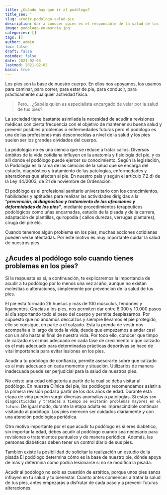 ```yaml
---
title: ¿Cuándo hay que ir al podólogo?
title_seo: ''
slug: acudir-podologo-salud-pie
description: dar a conocer quien es el responsable de la salud de tus  pies asó como que importancia tiene el podólogo y que puede hacer por tus pies cuando existen molestias o alteraciones.
image: podologo-en-murcia.jpg
categories: []
tags: []
author: admin
toc: false
draft: false
noindex: false
date: 2021-02-03
lastmod: 2021-02-03
basic: true
---
```

Los pies son la base de nuestro cuerpo. En ellos nos apoyamos, los usamos para caminar, para correr, para estar de pie, para conducir, para prácticamente cualquier actividad física. 

> Pero… ¿Sabéis quién es especialista encargado de velar por la salud de tus pies?

La sociedad tiene bastante asimilada la necesidad de acudir a revisiones médicas con cierta frecuencia con el objetivo de mantener su buena salud y prevenir posibles problemas o enfermedades futuras pero el podólogo es una de las profesiones más desconocidas a nivel de la salud y los pies suelen ser los grandes olvidados del cuerpo. 

La podología no es una ciencia que se reduce a tratar callos. Diversos ámbitos de la vida cotidiana influyen en la anatomía y fisiología del pie, y es allí donde el podólogo puede ejercer su conocimiento. Según la legislación, la Podología es la rama de las ciencias de la salud que se encarga del estudio, diagnóstico y tratamiento de las patologías, enfermedades y alteraciones que afectan al pie. En nuestro país y según el artículo 7.2.d) de la Ley 44/2003, de 21 de noviembre de Ordenación.

El podólogo es el profesional sanitario universitario con los conocimientos, habilidades y aptitudes para realizar las actividades dirigidas a la “***prevención, al diagnóstico y tratamiento de las afecciones y deformidades de los pies”***, mediante procedimientos terapéuticos podológicos como uñas encarnadas, estudio de la pisada y de la carrera, adaptación de plantillas, quiropodia ( callos durezas, verrugas plantares), ciruga del pie etc.

Cuando tenemos algún problema en los pies, muchas acciones cotidianas pueden verse afectadas. Por este motivo es muy importante cuidar la salud de nuestros pies.

## ¿Acudes al podólogo solo cuando tienes problemas en los pies?

Si la respuesta es sí, a continuación, te explicaremos la importancia de acudir a tu podólogo por lo menos una vez al año, aunque no existan molestias o alteraciones, simplemente por prevención de la salud de tus pies.

El pie está formado 26 huesos y más de 100 músculos, tendones y ligamentos. Gracias a los pies, nos permiten dar entre 8.000 y 10.000 pasos al día soportando todo el peso del cuerpo y permite desplazarnos. Por supuesto que no andamos descalzos y siempre llevamos el pie protegido, ello se consigue, en parte a el calzado. Esta la prenda de vestir nos acompaña a lo largo de toda la vida, desde que empezamos a andar casi con un año hasta el final de nuestra vida. Por todo ello, conocer que timpo de calzado es el más adecuado en cada fase de crecimiento o que calzado es el más adecuado para determinadas prácticas deportivas se hace de vital importancia para evitar lesiones en los pies.

Acudir a tu podólogo de confianza, permite asesorarte sobre que calzado es al más adecuado en cada momento y situación. Utilizarlos de manera inadecuada puede ser perjudicial para la salud de nuestros pies.

No existe una edad obligatoria a partir de la cual se deba visitar al podólogo. En nuestra Clínica del pie, los podólogos recomendamos asistir a la primera revisión podal a partir de los dos años de edad. Durante esta etapa de vida pueden surgir diversas anomalías o patologías. Si estas `son diagnosticadas y tratadas a tiempo se evitarán problemas mayores en el futuro`. De igual modo, durante la etapa adulta es imprescindible continuar visitando al podólogo. Los pies merecen ser cuidados diariamente y con una atención podológica periódica.

Otro motivo importante por el que acudir tu podólogo es si eres diabético, sin importar la edad, debes acudir al podólogo cuando sea necesario para revisiones o tratamientos puntuales y de manera periódica. Además, las personas diabéticas deben tener un control diario de sus pies.

También existe la posibilidad de solicitar la realización un estudio de la pisada El podólogo determina cómo es la base de nuestro pie, dónde apoya de más y determina cómo podría lesionarse si no se modifica la pisada.

Acudir al podólogo no solo es cuestión de estética, porque unos pies sanos influyen en tu salud y tu bienestar. Cuanto antes comiences a tratar la salud de tus pies, antes empezarás a disfrutar de cada paso y a prevenir futuras alteraciones.